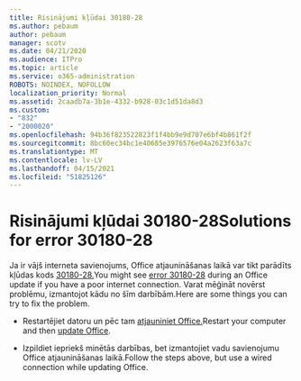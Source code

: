 ```yaml
---
title: Risinājumi kļūdai 30180-28
ms.author: pebaum
author: pebaum
manager: scotv
ms.date: 04/21/2020
ms.audience: ITPro
ms.topic: article
ms.service: o365-administration
ROBOTS: NOINDEX, NOFOLLOW
localization_priority: Normal
ms.assetid: 2caadb7a-3b1e-4332-b928-03c1d51da8d3
ms.custom:
- "832"
- "2000020"
ms.openlocfilehash: 94b36f823522823f1f4bb9e9d707e6bf4b861f2f
ms.sourcegitcommit: 8bc60ec34bc1e40685e3976576e04a2623f63a7c
ms.translationtype: MT
ms.contentlocale: lv-LV
ms.lasthandoff: 04/15/2021
ms.locfileid: "51825126"
---
```

# <a name="solutions-for-error-30180-28"></a><span data-ttu-id="896f8-102">Risinājumi kļūdai 30180-28</span><span class="sxs-lookup"><span data-stu-id="896f8-102">Solutions for error 30180-28</span></span>

<span data-ttu-id="896f8-103">Ja ir vājš interneta savienojums, Office atjaunināšanas laikā var tikt parādīts kļūdas kods [30180-28.](https://support.office.com/article/47ae453b-677c-412f-9a21-6766555ff4de?wt.mc_id=Alchemy_ClientDIA)</span><span class="sxs-lookup"><span data-stu-id="896f8-103">You might see [error 30180-28](https://support.office.com/article/47ae453b-677c-412f-9a21-6766555ff4de?wt.mc_id=Alchemy_ClientDIA) during an Office update if you have a poor internet connection.</span></span> <span data-ttu-id="896f8-104">Varat mēģināt novērst problēmu, izmantojot kādu no šīm darbībām.</span><span class="sxs-lookup"><span data-stu-id="896f8-104">Here are some things you can try to fix the problem.</span></span>
  
- <span data-ttu-id="896f8-105">Restartējiet datoru un pēc tam [atjauniniet Office.](https://support.office.com/article/2ab296f3-7f03-43a2-8e50-46de917611c5?wt.mc_id=Alchemy_ClientDIA)</span><span class="sxs-lookup"><span data-stu-id="896f8-105">Restart your computer and then [update Office](https://support.office.com/article/2ab296f3-7f03-43a2-8e50-46de917611c5?wt.mc_id=Alchemy_ClientDIA).</span></span>

- <span data-ttu-id="896f8-106">Izpildiet iepriekš minētās darbības, bet izmantojiet vadu savienojumu Office atjaunināšanas laikā.</span><span class="sxs-lookup"><span data-stu-id="896f8-106">Follow the steps above, but use a wired connection while updating Office.</span></span>
